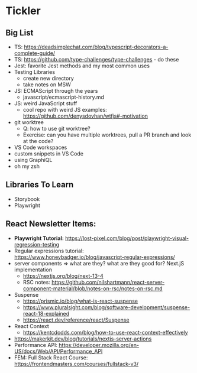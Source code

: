 # Tickler

## Big List
- TS: https://deadsimplechat.com/blog/typescript-decorators-a-complete-guide/
- TS: https://github.com/type-challenges/type-challenges - do these
- Jest: favorite Jest methods and my most common uses
- Testing Libraries
  - create new directory
  - take notes on MSW
- JS: ECMAScript through the years
  - javascript/ecmascript-history.md
- JS: weird JavaScript stuff
  - cool repo with weird JS examples: https://github.com/denysdovhan/wtfjs#-motivation 
- git worktree
  - Q: how to use git worktree?
  - Exercise: can you have multiple worktrees, pull a PR branch and look at the code?
- VS Code workspaces
- custom snippets in VS Code
- using GraphiQL
- oh my zsh

## Libraries To Learn
- Storybook
- Playwright

## React Newsletter Items:
- **Playwright Tutorial:** https://lost-pixel.com/blog/post/playwright-visual-regression-testing
- Regular expressions tutorial: https://www.honeybadger.io/blog/javascript-regular-expressions/
- server components => what are they? what are they good for? Next.jS implementation 
  - https://nextjs.org/blog/next-13-4
  - RSC notes: https://github.com/nilshartmann/react-server-component-material/blob/notes-on-rsc/notes-on-rsc.md
- Suspense
  - https://prismic.io/blog/what-is-react-suspense
  - https://www.pluralsight.com/blog/software-development/suspense-react-18-explained
  - https://react.dev/reference/react/Suspense
- React Context
  - https://kentcdodds.com/blog/how-to-use-react-context-effectively
- https://makerkit.dev/blog/tutorials/nextjs-server-actions
- Performance API: https://developer.mozilla.org/en-US/docs/Web/API/Performance_API
- FEM: Full Stack React Course: https://frontendmasters.com/courses/fullstack-v3/